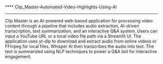 **** Clip_Master-Automated-Video-Highlights-Using-AI
___________________________________________________________________________________________________________________________________________________________________________________________________
Clip Master is an AI-powered web-based application for processing video content through a pipeline that includes audio extraction, AI-driven transcription, text summarization, and an interactive Q&A system. Users can input a YouTube URL or a local video file path via a Streamlit UI. The application uses yt-dlp to download and extract audio from online videos or FFmpeg for local files. Whisper AI then transcribes the audio into text. The text is summarized using NLP techniques to power a Q&A bot for interactive engagement.
